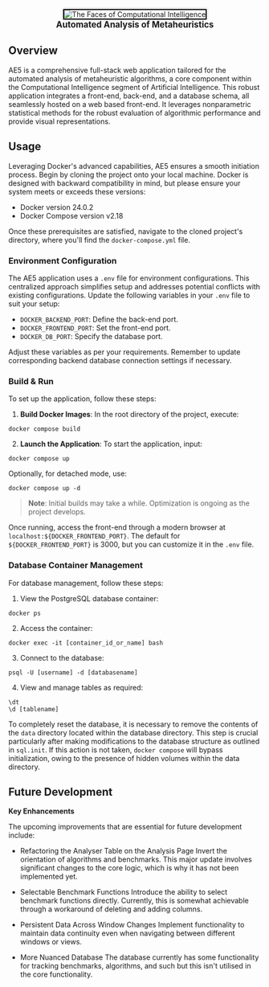 <div align="center">
  <img src="https://i.ibb.co/843cxf3/Face.png" alt="The Faces of Computational Intelligence" style="border: 2px solid black; box-shadow: 0 0 5px rgba(0, 0, 0, 0.3);">
</div>

<div align="center" style="font-size: larger;">
  <strong>Automated Analysis of Metaheuristics</strong>
</div>


## Overview

AE5 is a comprehensive full-stack web application tailored for the automated analysis of metaheuristic algorithms, a core component within the Computational Intelligence segment of Artificial Intelligence. This robust application integrates a front-end, back-end, and a database schema, all seamlessly hosted on a web based front-end. It leverages nonparametric statistical methods for the robust evaluation of algorithmic performance and provide visual representations.

## Usage

Leveraging Docker's advanced capabilities, AE5 ensures a smooth initiation process. Begin by cloning the project onto your local machine. Docker is designed with backward compatibility in mind, but please ensure your system meets or exceeds these versions:

  - Docker version 24.0.2
  - Docker Compose version v2.18

Once these prerequisites are satisfied, navigate to the cloned project's directory, where you'll find the `docker-compose.yml` file.

### Environment Configuration

The AE5 application uses a `.env` file for environment configurations. This centralized approach simplifies setup and addresses potential conflicts with existing configurations. Update the following variables in your `.env` file to suit your setup:

  - `DOCKER_BACKEND_PORT`: Define the back-end port.
  - `DOCKER_FRONTEND_PORT`: Set the front-end port.
  - `DOCKER_DB_PORT`: Specify the database port.

Adjust these variables as per your requirements. Remember to update corresponding backend database connection settings if necessary.

### Build & Run

To set up the application, follow these steps:

1. **Build Docker Images**: 
   In the root directory of the project, execute:

```
docker compose build
```

2. **Launch the Application**:
To start the application, input:

```
docker compose up
```

Optionally, for detached mode, use:

```
docker compose up -d
```


> **Note**: Initial builds may take a while. Optimization is ongoing as the project develops.

Once running, access the front-end through a modern browser at `localhost:${DOCKER_FRONTEND_PORT}`. The default for `${DOCKER_FRONTEND_PORT}` is 3000, but you can customize it in the `.env` file.

### Database Container Management

For database management, follow these steps:

1. View the PostgreSQL database container:

```
docker ps
```


2. Access the container:

```
docker exec -it [container_id_or_name] bash
```

3. Connect to the database:

```
psql -U [username] -d [databasename]
```

4. View and manage tables as required:
```
\dt
\d [tablename]
```

To completely reset the database, it is necessary to remove the contents of the `data` directory located within the database directory. This step is crucial particularly after making modifications to the database structure as outlined in `sql.init`. If this action is not taken, `docker compose` will bypass initialization, owing to the presence of hidden volumes within the data directory.

## Future Development
**Key Enhancements**

The upcoming improvements that are essential for future development include:

- Refactoring the Analyser Table on the Analysis Page
    Invert the orientation of algorithms and benchmarks.
    This major update involves significant changes to the core logic, which is why it has not been implemented yet.

- Selectable Benchmark Functions
    Introduce the ability to select benchmark functions directly.
    Currently, this is somewhat achievable through a workaround of deleting and adding columns.

- Persistent Data Across Window Changes
    Implement functionality to maintain data continuity even when navigating between different windows or views.

- More Nuanced Database 
    The database currently has some functionality for tracking benchmarks, algorithms, and such but this isn't utilised in the core functionality.